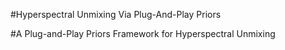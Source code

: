 #Hyperspectral Unmixing Via Plug-And-Play Priors

#A Plug-and-Play Priors Framework for Hyperspectral Unmixing
